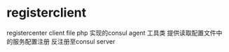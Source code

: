 # registerclient
registercenter client file
php 实现的consul agent 工具类
提供读取配置文件中的服务配置注册 反注册至consul server
